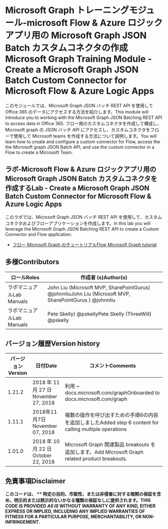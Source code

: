 # <a name="microsoft-graph-training-module---create-a-microsoft-graph-json-batch-custom-connector-for-microsoft-flow--azure-logic-apps"></a><span data-ttu-id="f80c4-101">Microsoft Graph トレーニングモジュール-microsoft Flow & Azure ロジックアプリ用の Microsoft Graph JSON Batch カスタムコネクタの作成</span><span class="sxs-lookup"><span data-stu-id="f80c4-101">Microsoft Graph Training Module - Create a Microsoft Graph JSON Batch Custom Connector for Microsoft Flow & Azure Logic Apps</span></span>

<span data-ttu-id="f80c4-102">このモジュールでは、Microsoft Graph JSON バッチ REST API を使用して Office 365 のデータにアクセスする方法を紹介します。</span><span class="sxs-lookup"><span data-stu-id="f80c4-102">This module will introduce you to working with the Microsoft Graph JSON Batching REST API to access data in Office 365.</span></span> <span data-ttu-id="f80c4-103">フロー用のカスタムコネクタを作成して構成し、Microsoft graph の JSON バッチ API にアクセスし、カスタムコネクタをフローで使用して Microsoft teams を作成する方法について説明します。</span><span class="sxs-lookup"><span data-stu-id="f80c4-103">You will learn how to create and configure a custom connector for Flow, access the the Microsoft graph JSON Batch API, and use the custom connector in a Flow to create a Microsoft Team.</span></span>

## <a name="lab---create-a-microsoft-graph-json-batch-custom-connector-for-microsoft-flow--azure-logic-apps"></a><span data-ttu-id="f80c4-104">ラボ-Microsoft Flow & Azure ロジックアプリ用の Microsoft Graph JSON Batch カスタムコネクタを作成する</span><span class="sxs-lookup"><span data-stu-id="f80c4-104">Lab - Create a Microsoft Graph JSON Batch Custom Connector for Microsoft Flow & Azure Logic Apps</span></span>

<span data-ttu-id="f80c4-105">このラボでは、Microsoft Graph JSON バッチ REST API を使用して、カスタムコネクタおよびフローアプリケーションを作成します。</span><span class="sxs-lookup"><span data-stu-id="f80c4-105">In this lab you will leverage the Microsoft Graph JSON Batching REST API to create a Custom Connector and Flow application.</span></span>

- [<span data-ttu-id="f80c4-106">フロー Microsoft Graph のチュートリアル</span><span class="sxs-lookup"><span data-stu-id="f80c4-106">Flow Microsoft Graph tutorial</span></span>](https://docs.microsoft.com/graph/training/flow-tutorial)

## <a name="contributors"></a><span data-ttu-id="f80c4-107">多様</span><span class="sxs-lookup"><span data-stu-id="f80c4-107">Contributors</span></span>

| <span data-ttu-id="f80c4-108">ロール</span><span class="sxs-lookup"><span data-stu-id="f80c4-108">Roles</span></span> | <span data-ttu-id="f80c4-109">作成者 (s)</span><span class="sxs-lookup"><span data-stu-id="f80c4-109">Author(s)</span></span> |
| ------| ----------|
| <span data-ttu-id="f80c4-110">ラボマニュアル</span><span class="sxs-lookup"><span data-stu-id="f80c4-110">Lab Manuals</span></span> | <span data-ttu-id="f80c4-111">John Liu (Microsoft MVP, SharePointGurus) @johnnliu</span><span class="sxs-lookup"><span data-stu-id="f80c4-111">John Liu (Microsoft MVP, SharePointGurus ) @johnnliu</span></span> |
| <span data-ttu-id="f80c4-112">ラボマニュアル</span><span class="sxs-lookup"><span data-stu-id="f80c4-112">Lab Manuals</span></span> | <span data-ttu-id="f80c4-113">Pete Skelly) @pskelly</span><span class="sxs-lookup"><span data-stu-id="f80c4-113">Pete Skelly (ThreeWill) @pskelly</span></span> |

## <a name="version-history"></a><span data-ttu-id="f80c4-114">バージョン履歴</span><span class="sxs-lookup"><span data-stu-id="f80c4-114">Version history</span></span>

| <span data-ttu-id="f80c4-115">バージョン</span><span class="sxs-lookup"><span data-stu-id="f80c4-115">Version</span></span> | <span data-ttu-id="f80c4-116">日付</span><span class="sxs-lookup"><span data-stu-id="f80c4-116">Date</span></span> | <span data-ttu-id="f80c4-117">コメント</span><span class="sxs-lookup"><span data-stu-id="f80c4-117">Comments</span></span> |
| ------- | -----| -------- |
| <span data-ttu-id="f80c4-118">1.2</span><span class="sxs-lookup"><span data-stu-id="f80c4-118">1.2</span></span> | <span data-ttu-id="f80c4-119">2018 年 11 月 27 日</span><span class="sxs-lookup"><span data-stu-id="f80c4-119">November 27, 2018</span></span> | <span data-ttu-id="f80c4-120">利用 ~ docs.microsoft.com/graph</span><span class="sxs-lookup"><span data-stu-id="f80c4-120">Onboarded to docs.microsoft.com/graph</span></span> |
| <span data-ttu-id="f80c4-121">1.1</span><span class="sxs-lookup"><span data-stu-id="f80c4-121">1.1</span></span> | <span data-ttu-id="f80c4-122">2018年11月7日</span><span class="sxs-lookup"><span data-stu-id="f80c4-122">November 07, 2018</span></span> | <span data-ttu-id="f80c4-123">複数の操作を呼び出すための手順6の内容を追加しました</span><span class="sxs-lookup"><span data-stu-id="f80c4-123">Added step 6 content for calling multiple operations</span></span> |
| <span data-ttu-id="f80c4-124">1.0</span><span class="sxs-lookup"><span data-stu-id="f80c4-124">1.0</span></span> | <span data-ttu-id="f80c4-125">2018 年 10 月 22 日</span><span class="sxs-lookup"><span data-stu-id="f80c4-125">October 22, 2018</span></span> | <span data-ttu-id="f80c4-126">Microsoft Graph 関連製品 breakouts を追加します。</span><span class="sxs-lookup"><span data-stu-id="f80c4-126">Add Microsoft Graph related product breakouts.</span></span> |

## <a name="disclaimer"></a><span data-ttu-id="f80c4-127">免責事項</span><span class="sxs-lookup"><span data-stu-id="f80c4-127">Disclaimer</span></span>

<span data-ttu-id="f80c4-128">**このコードは、 \*\* 特定の目的、市販性、または非侵害に対する暗黙の保証を含め、明示的または黙示的ないかなる種類の保証なしに提供されます。**</span><span class="sxs-lookup"><span data-stu-id="f80c4-128">**THIS CODE IS PROVIDED *AS IS* WITHOUT WARRANTY OF ANY KIND, EITHER EXPRESS OR IMPLIED, INCLUDING ANY IMPLIED WARRANTIES OF FITNESS FOR A PARTICULAR PURPOSE, MERCHANTABILITY, OR NON-INFRINGEMENT.**</span></span>